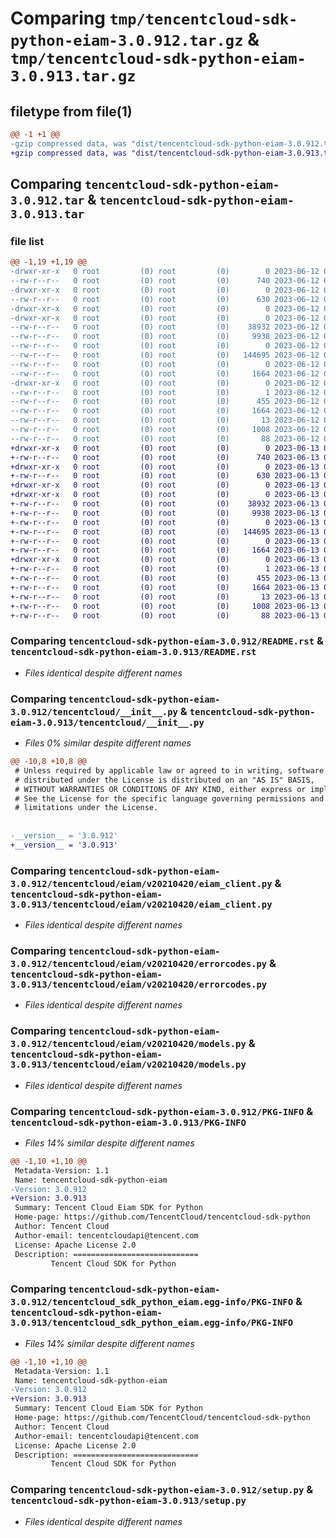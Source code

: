 # Comparing `tmp/tencentcloud-sdk-python-eiam-3.0.912.tar.gz` & `tmp/tencentcloud-sdk-python-eiam-3.0.913.tar.gz`

## filetype from file(1)

```diff
@@ -1 +1 @@
-gzip compressed data, was "dist/tencentcloud-sdk-python-eiam-3.0.912.tar", last modified: Mon Jun 12 03:03:07 2023, max compression
+gzip compressed data, was "dist/tencentcloud-sdk-python-eiam-3.0.913.tar", last modified: Tue Jun 13 02:10:55 2023, max compression
```

## Comparing `tencentcloud-sdk-python-eiam-3.0.912.tar` & `tencentcloud-sdk-python-eiam-3.0.913.tar`

### file list

```diff
@@ -1,19 +1,19 @@
-drwxr-xr-x   0 root         (0) root         (0)        0 2023-06-12 03:03:07.000000 tencentcloud-sdk-python-eiam-3.0.912/
--rw-r--r--   0 root         (0) root         (0)      740 2023-06-12 03:03:07.000000 tencentcloud-sdk-python-eiam-3.0.912/README.rst
-drwxr-xr-x   0 root         (0) root         (0)        0 2023-06-12 03:03:07.000000 tencentcloud-sdk-python-eiam-3.0.912/tencentcloud/
--rw-r--r--   0 root         (0) root         (0)      630 2023-06-12 03:03:07.000000 tencentcloud-sdk-python-eiam-3.0.912/tencentcloud/__init__.py
-drwxr-xr-x   0 root         (0) root         (0)        0 2023-06-12 03:03:07.000000 tencentcloud-sdk-python-eiam-3.0.912/tencentcloud/eiam/
-drwxr-xr-x   0 root         (0) root         (0)        0 2023-06-12 03:03:07.000000 tencentcloud-sdk-python-eiam-3.0.912/tencentcloud/eiam/v20210420/
--rw-r--r--   0 root         (0) root         (0)    38932 2023-06-12 03:03:07.000000 tencentcloud-sdk-python-eiam-3.0.912/tencentcloud/eiam/v20210420/eiam_client.py
--rw-r--r--   0 root         (0) root         (0)     9938 2023-06-12 03:03:07.000000 tencentcloud-sdk-python-eiam-3.0.912/tencentcloud/eiam/v20210420/errorcodes.py
--rw-r--r--   0 root         (0) root         (0)        0 2023-06-12 03:03:07.000000 tencentcloud-sdk-python-eiam-3.0.912/tencentcloud/eiam/v20210420/__init__.py
--rw-r--r--   0 root         (0) root         (0)   144695 2023-06-12 03:03:07.000000 tencentcloud-sdk-python-eiam-3.0.912/tencentcloud/eiam/v20210420/models.py
--rw-r--r--   0 root         (0) root         (0)        0 2023-06-12 03:03:07.000000 tencentcloud-sdk-python-eiam-3.0.912/tencentcloud/eiam/__init__.py
--rw-r--r--   0 root         (0) root         (0)     1664 2023-06-12 03:03:07.000000 tencentcloud-sdk-python-eiam-3.0.912/PKG-INFO
-drwxr-xr-x   0 root         (0) root         (0)        0 2023-06-12 03:03:07.000000 tencentcloud-sdk-python-eiam-3.0.912/tencentcloud_sdk_python_eiam.egg-info/
--rw-r--r--   0 root         (0) root         (0)        1 2023-06-12 03:03:07.000000 tencentcloud-sdk-python-eiam-3.0.912/tencentcloud_sdk_python_eiam.egg-info/dependency_links.txt
--rw-r--r--   0 root         (0) root         (0)      455 2023-06-12 03:03:07.000000 tencentcloud-sdk-python-eiam-3.0.912/tencentcloud_sdk_python_eiam.egg-info/SOURCES.txt
--rw-r--r--   0 root         (0) root         (0)     1664 2023-06-12 03:03:07.000000 tencentcloud-sdk-python-eiam-3.0.912/tencentcloud_sdk_python_eiam.egg-info/PKG-INFO
--rw-r--r--   0 root         (0) root         (0)       13 2023-06-12 03:03:07.000000 tencentcloud-sdk-python-eiam-3.0.912/tencentcloud_sdk_python_eiam.egg-info/top_level.txt
--rw-r--r--   0 root         (0) root         (0)     1008 2023-06-12 03:03:07.000000 tencentcloud-sdk-python-eiam-3.0.912/setup.py
--rw-r--r--   0 root         (0) root         (0)       88 2023-06-12 03:03:07.000000 tencentcloud-sdk-python-eiam-3.0.912/setup.cfg
+drwxr-xr-x   0 root         (0) root         (0)        0 2023-06-13 02:10:55.000000 tencentcloud-sdk-python-eiam-3.0.913/
+-rw-r--r--   0 root         (0) root         (0)      740 2023-06-13 02:10:55.000000 tencentcloud-sdk-python-eiam-3.0.913/README.rst
+drwxr-xr-x   0 root         (0) root         (0)        0 2023-06-13 02:10:55.000000 tencentcloud-sdk-python-eiam-3.0.913/tencentcloud/
+-rw-r--r--   0 root         (0) root         (0)      630 2023-06-13 02:10:55.000000 tencentcloud-sdk-python-eiam-3.0.913/tencentcloud/__init__.py
+drwxr-xr-x   0 root         (0) root         (0)        0 2023-06-13 02:10:55.000000 tencentcloud-sdk-python-eiam-3.0.913/tencentcloud/eiam/
+drwxr-xr-x   0 root         (0) root         (0)        0 2023-06-13 02:10:55.000000 tencentcloud-sdk-python-eiam-3.0.913/tencentcloud/eiam/v20210420/
+-rw-r--r--   0 root         (0) root         (0)    38932 2023-06-13 02:10:55.000000 tencentcloud-sdk-python-eiam-3.0.913/tencentcloud/eiam/v20210420/eiam_client.py
+-rw-r--r--   0 root         (0) root         (0)     9938 2023-06-13 02:10:55.000000 tencentcloud-sdk-python-eiam-3.0.913/tencentcloud/eiam/v20210420/errorcodes.py
+-rw-r--r--   0 root         (0) root         (0)        0 2023-06-13 02:10:55.000000 tencentcloud-sdk-python-eiam-3.0.913/tencentcloud/eiam/v20210420/__init__.py
+-rw-r--r--   0 root         (0) root         (0)   144695 2023-06-13 02:10:55.000000 tencentcloud-sdk-python-eiam-3.0.913/tencentcloud/eiam/v20210420/models.py
+-rw-r--r--   0 root         (0) root         (0)        0 2023-06-13 02:10:55.000000 tencentcloud-sdk-python-eiam-3.0.913/tencentcloud/eiam/__init__.py
+-rw-r--r--   0 root         (0) root         (0)     1664 2023-06-13 02:10:55.000000 tencentcloud-sdk-python-eiam-3.0.913/PKG-INFO
+drwxr-xr-x   0 root         (0) root         (0)        0 2023-06-13 02:10:55.000000 tencentcloud-sdk-python-eiam-3.0.913/tencentcloud_sdk_python_eiam.egg-info/
+-rw-r--r--   0 root         (0) root         (0)        1 2023-06-13 02:10:55.000000 tencentcloud-sdk-python-eiam-3.0.913/tencentcloud_sdk_python_eiam.egg-info/dependency_links.txt
+-rw-r--r--   0 root         (0) root         (0)      455 2023-06-13 02:10:55.000000 tencentcloud-sdk-python-eiam-3.0.913/tencentcloud_sdk_python_eiam.egg-info/SOURCES.txt
+-rw-r--r--   0 root         (0) root         (0)     1664 2023-06-13 02:10:55.000000 tencentcloud-sdk-python-eiam-3.0.913/tencentcloud_sdk_python_eiam.egg-info/PKG-INFO
+-rw-r--r--   0 root         (0) root         (0)       13 2023-06-13 02:10:55.000000 tencentcloud-sdk-python-eiam-3.0.913/tencentcloud_sdk_python_eiam.egg-info/top_level.txt
+-rw-r--r--   0 root         (0) root         (0)     1008 2023-06-13 02:10:55.000000 tencentcloud-sdk-python-eiam-3.0.913/setup.py
+-rw-r--r--   0 root         (0) root         (0)       88 2023-06-13 02:10:55.000000 tencentcloud-sdk-python-eiam-3.0.913/setup.cfg
```

### Comparing `tencentcloud-sdk-python-eiam-3.0.912/README.rst` & `tencentcloud-sdk-python-eiam-3.0.913/README.rst`

 * *Files identical despite different names*

### Comparing `tencentcloud-sdk-python-eiam-3.0.912/tencentcloud/__init__.py` & `tencentcloud-sdk-python-eiam-3.0.913/tencentcloud/__init__.py`

 * *Files 0% similar despite different names*

```diff
@@ -10,8 +10,8 @@
 # Unless required by applicable law or agreed to in writing, software
 # distributed under the License is distributed on an "AS IS" BASIS,
 # WITHOUT WARRANTIES OR CONDITIONS OF ANY KIND, either express or implied.
 # See the License for the specific language governing permissions and
 # limitations under the License.
 
 
-__version__ = '3.0.912'
+__version__ = '3.0.913'
```

### Comparing `tencentcloud-sdk-python-eiam-3.0.912/tencentcloud/eiam/v20210420/eiam_client.py` & `tencentcloud-sdk-python-eiam-3.0.913/tencentcloud/eiam/v20210420/eiam_client.py`

 * *Files identical despite different names*

### Comparing `tencentcloud-sdk-python-eiam-3.0.912/tencentcloud/eiam/v20210420/errorcodes.py` & `tencentcloud-sdk-python-eiam-3.0.913/tencentcloud/eiam/v20210420/errorcodes.py`

 * *Files identical despite different names*

### Comparing `tencentcloud-sdk-python-eiam-3.0.912/tencentcloud/eiam/v20210420/models.py` & `tencentcloud-sdk-python-eiam-3.0.913/tencentcloud/eiam/v20210420/models.py`

 * *Files identical despite different names*

### Comparing `tencentcloud-sdk-python-eiam-3.0.912/PKG-INFO` & `tencentcloud-sdk-python-eiam-3.0.913/PKG-INFO`

 * *Files 14% similar despite different names*

```diff
@@ -1,10 +1,10 @@
 Metadata-Version: 1.1
 Name: tencentcloud-sdk-python-eiam
-Version: 3.0.912
+Version: 3.0.913
 Summary: Tencent Cloud Eiam SDK for Python
 Home-page: https://github.com/TencentCloud/tencentcloud-sdk-python
 Author: Tencent Cloud
 Author-email: tencentcloudapi@tencent.com
 License: Apache License 2.0
 Description: ============================
         Tencent Cloud SDK for Python
```

### Comparing `tencentcloud-sdk-python-eiam-3.0.912/tencentcloud_sdk_python_eiam.egg-info/PKG-INFO` & `tencentcloud-sdk-python-eiam-3.0.913/tencentcloud_sdk_python_eiam.egg-info/PKG-INFO`

 * *Files 14% similar despite different names*

```diff
@@ -1,10 +1,10 @@
 Metadata-Version: 1.1
 Name: tencentcloud-sdk-python-eiam
-Version: 3.0.912
+Version: 3.0.913
 Summary: Tencent Cloud Eiam SDK for Python
 Home-page: https://github.com/TencentCloud/tencentcloud-sdk-python
 Author: Tencent Cloud
 Author-email: tencentcloudapi@tencent.com
 License: Apache License 2.0
 Description: ============================
         Tencent Cloud SDK for Python
```

### Comparing `tencentcloud-sdk-python-eiam-3.0.912/setup.py` & `tencentcloud-sdk-python-eiam-3.0.913/setup.py`

 * *Files identical despite different names*

